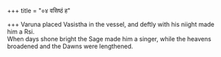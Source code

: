 +++
title = "०४ वसिष्ठं ह"

+++
Varuna placed Vasistha in the vessel, and deftly with his niight made him a Rsi.  
     When days shone bright the Sage made him a singer, while the heavens broadened and the Dawns were lengthened.